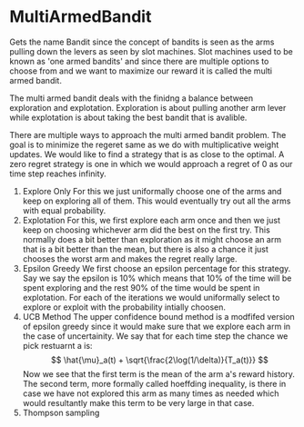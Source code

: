 # MultiArmedBandit
Gets the name Bandit since the concept of bandits is seen as the arms pulling down the levers as seen by slot machines. Slot machines used to be known as 'one armed bandits' and since there are multiple options to choose from and we want to maximize our reward it is called the multi armed bandit.

The multi armed bandit deals with the finidng a balance between exploration and explotation. Exploration is about pulling another arm lever while explotation is about taking the best bandit that is avalible. 

There are multiple ways to approach the multi armed bandit problem. The goal is to minimize the regeret same as we do with multiplicative weight updates. We would like to find a strategy that is as close to the optimal. A zero regret strategy is one in which we would approach a regret of 0 as our time step reaches infinity.


1. Explore Only
    For this we just uniformally choose one of the arms and keep on exploring all of them. This would eventually try out all the arms with equal probability. 
2. Explotation
    For this, we first explore each arm once and then we just keep on choosing whichever arm did the best on the first try. This normally does a bit better than exploration as it might choose an arm that is a bit better than the mean, but there is also a chance it just chooses the worst arm and makes the regret really large.
3. Epsilon Greedy
    We first choose an epsilon percentage for this strategy. Say we say the epsilon is 10% which means that 10% of the time will be spent exploring and the rest 90% of the time would be spent in explotation. For each of the iterations we would uniformally select to explore or exploit with the probability intially choosen. 
4. UCB Method
    The upper confidence bound method is a modfifed version of epsilon greedy since it would make sure that we explore each arm in the case of uncertainity. We say that for each time step the chance we pick restuarnt a is:  
    $$ \hat{\mu}_a(t) + \sqrt{\frac{2\log(1/\delta)}{T_a(t)}} $$ 
    Now we see that the first term is the mean of the arm a's reward history. The second term, more formally called hoeffding inequality, is there in case we have not explored this arm as many times as needed which would resultantly make this term to be very large in that case.
5. Thompson sampling

